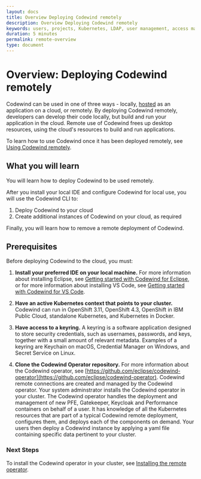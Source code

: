 ```yaml
---
layout: docs
title: Overview Deploying Codewind remotely
description: Overview Deploying Codewind remotely
keywords: users, projects, Kubernetes, LDAP, user management, access management, login, deployment, pod, security, securing cloud connection, remote deployment of Codewind
duration: 5 minutes
permalink: remote-overview
type: document
---
```


# Overview: Deploying Codewind remotely

Codewind can be used in one of three ways - locally, [hosted](./che-installinfo.html) as an application on a cloud, or remotely. By deploying Codewind remotely, developers can develop their code locally, but build and run your application in the cloud. Remote use of Codewind frees up desktop resources, using the cloud's resources to build and run applications. 

To learn how to use Codewind once it has been deployed remotely, see [Using Codewind remotely](remote-codewind-overview.html).

## What you will learn

You will learn how to deploy Codewind to be used remotely. 

After you install your local IDE and configure Codewind for local use, you will use the Codewind CLI to:

1. Deploy Codewind to your cloud
2. Create additional instances of Codewind on your cloud, as required

Finally, you will learn how to remove a remote deployment of Codewind.

## Prerequisites

Before deploying Codewind to the cloud, you must:

1. **Install your preferred IDE on your local machine.** For more information about installing Eclipse, see [Getting started with Codewind for Eclipse](eclipse-getting-started.html), or for more information about installing VS Code, see [Getting started with Codewind for VS Code](vsc-getting-started.html).

2. **Have an active Kubernetes context that points to your cluster.** Codewind can run in OpenShift 3.11, OpenShift 4.3, OpenShift in IBM Public Cloud, standalone Kubernetes, and Kubernetes in Docker.

3. **Have access to a keyring.** A keyring is a software application designed to store security credentials, such as usernames, passwords, and keys, together with a small amount of relevant metadata. Examples of a keyring are Keychain on macOS, Credential Manager on Windows, and Secret Service on Linux.

4. **Clone the Codewind Operator repository.** For more information about the Codewind operator, see [https://github.com/eclipse/codewind-operator](https://github.com/eclipse/codewind-operator). Codewind remote connections are created and managed by the Codewind operator. Your system adminstrator installs the Codewind operator in your cluster. The Codewind operator handles the deployment and management of new PFE, Gatekeeper, Keycloak and Performance containers on behalf of a user. It has knowledge of all the Kubernetes resources that are part of a typical Codewind remote deployment, configures them, and deploys each of the components on demand. Your users then deploy a Codewind instance by applying a yaml file containing specific data pertinent to your cluster.

### Next Steps

To install the Codewind operator in your cluster, see [Installing the remote operator](remote-install-operator.html).
